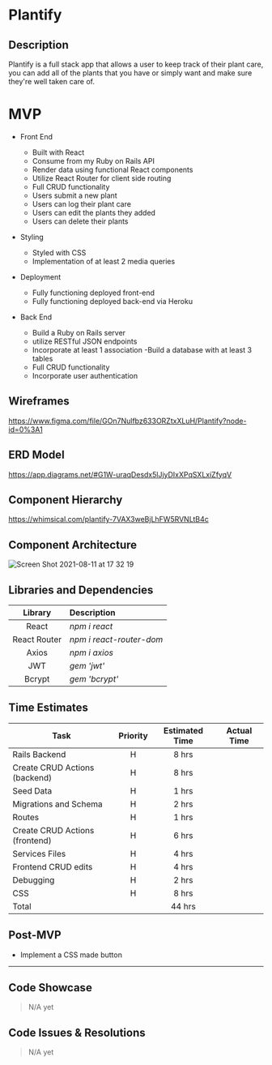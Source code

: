 # Plantify

## Description
Plantify is a full stack app that allows a user to keep track of their plant care, you can add all of the plants that you have or simply want and make sure they're well taken care of.

# MVP

- Front End
  - Built with React
  - Consume from my Ruby on Rails API 
  - Render data using functional React components
  - Utilize React Router for client side routing
  - Full CRUD functionality 
  - Users submit a new plant
  - Users can log their plant care
  - Users can edit the plants they added
  - Users can delete their plants

- Styling
  - Styled with CSS
  - Implementation of at least 2 media queries

- Deployment
  - Fully functioning deployed front-end
  - Fully functioning deployed back-end via Heroku

- Back End
  - Build a Ruby on Rails server
  - utilize RESTful JSON endpoints
  - Incorporate at least 1 association
  -Build a database with at least 3 tables
  - Full CRUD functionality 
  - Incorporate user authentication


## Wireframes

https://www.figma.com/file/GOn7Nulfbz633ORZtxXLuH/Plantify?node-id=0%3A1

## ERD Model

https://app.diagrams.net/#G1W-uraqDesdx5lJjyDIxXPqSXLxiZfyqV
## Component Hierarchy
https://whimsical.com/plantify-7VAX3weBjLhFW5RVNLtB4c


## Component Architecture
![Screen Shot 2021-08-11 at 17 32 19](https://user-images.githubusercontent.com/84581353/129106338-edce7052-773c-4bf6-ae87-cc8a1018ccfc.png)

<!-- src
|__ assets/
      |__ reset.css
|__ screens/
      |__ Homepage.jsx
      |__ Plants.jsx
      |__ PlantsDetail.jsx
      |__ EditPlants.jsx
      |__ NewPlants.jsx
      |__ Plantcare.jsx
      |__ Register.jsx
      |__ SignIn.jsx

|__ components/
      |__ Posts.jsx
      |__ LogIn.jsx
|__ services/
      |__ api-config.js
      |__ auth.js
      |__ plantcare.js
      |__ user.js
|__ Layout/
      |__ Navbar.jsx
      |__ footer.jsx
|__ App.jsx
|__ index.js -->

## Libraries and Dependencies

|     Library      | Description                                |
| :--------------: | :----------------------------------------- |
|      React       | _npm i react_ |
|   React Router   | _npm i react-router-dom_ |
|     Axios        | _npm i axios_ |
|     JWT          | _gem 'jwt'_ |
|     Bcrypt       | _gem 'bcrypt'_ |

## Time Estimates

| Task | Priority | Estimated Time | Actual Time
|------| :----: | :----: | :----: |
| Rails Backend                  | H  | 8 hrs                    
| Create CRUD Actions (backend)  | H  | 8 hrs                      
| Seed Data                      | H  | 1 hrs                      
| Migrations and Schema          | H  | 2 hrs                       
| Routes                         | H  | 1 hrs                       
| Create CRUD Actions (frontend) | H  | 6 hrs                        
| Services Files                 | H  | 4 hrs                       
| Frontend CRUD edits            | H  | 4 hrs                      
| Debugging                      | H  | 2 hrs                      
| CSS                            | H  | 8 hrs                    
| Total                          |    | 44 hrs                   


## Post-MVP

- Implement a CSS made button

***

## Code Showcase

> N/A yet

## Code Issues & Resolutions

> N/A yet
